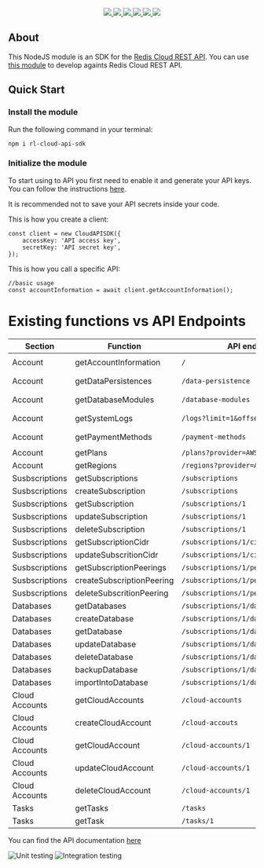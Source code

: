 <p align='center'>
  <a href='https://www.npmjs.com/package/rl-cloud-api-sdk'>
    <img src='https://img.shields.io/npm/v/rl-cloud-api-sdk/latest?style=plastic' target='_blank' />
  </a>
  <a href='https://npmjs.org/package/rl-cloud-api-sdk' style='width:25px;height:20px;'>
    <img src='https://img.shields.io/npm/dm/rl-cloud-api-sdk.svg?color=blue&style=plastic' target='_blank' />
  </a>
  <a href='https://github.com/RedisLabs/rl-cloud-api-sdk/issues' style='width:25px;height:20px;'>
    <img src='https://img.shields.io/github/issues/RedisLabs/rl-cloud-api-sdk?style=plastic' target='_blank' />
  </a>
  <a href='https://npmjs.org/package/rl-cloud-api-sdk' style='width:25px;height:20px;'>
    <img src='https://img.shields.io/bundlephobia/min/rl-cloud-api-sdk/latest?style=plastic' target='_blank' />
  </a>
  <a href='https://github.com/RedisLabs/rl-cloud-api-sdk/commits/master'>
    <img src='https://img.shields.io/github/last-commit/RedisLabs/rl-cloud-api-sdk?style=plastic' />
  </a>
  <a href='https://github.com/RedisLabs/rl-cloud-api-sdk/blob/master/LICENSE'>
    <img src='https://img.shields.io/badge/license-BSD%203%20Clause-blue.svg?style=plastic' target='_blank' />
  </a>
</p></p>

## About
This NodeJS module is an SDK for the [Redis Cloud REST API](https://docs.redislabs.com/latest/rc/api/).
You can use [this module](https://www.npmjs.com/package/rl-cloud-api-sdk) to develop againts Redis Cloud REST API.

## Quick Start

### Install the module
Run the following command in your terminal:

`npm i rl-cloud-api-sdk`

### Initialize the module
To start using to API you first need to enable it and generate your API keys. You can follow the instructions [here](https://docs.redislabs.com/latest/rc/api/how-to/create-api-keys-for-your-team/). 

It is recommended not to save your API secrets inside your code.

This is how you create a client:
```
const client = new CloudAPISDK({
    accessKey: 'API access key',
    secretKey: 'API secret key',
});
```

This is how you call a specific API:
```
//basic usage
const accountInformation = await client.getAccountInformation();
```
# Existing functions vs API Endpoints
| Section | Function              | API endpoint             | Usage                                  |
|--------------- | --------------------- | ------------------------ | -------------------------------------- |
| Account        | getAccountInformation | `/`                      | `await client.getAccountInformation()` |
| Account        | getDataPersistences   | `/data-persistence`      | `await client.getDataPersistence()`    |
| Account        | getDatabaseModules    | `/database-modules`      | `await client.getDatabasesModules()`   |
| Account        | getSystemLogs         | `/logs?limit=1&offset=3` | `await client.getSystemLogs(1, 3)`     |
| Account        | getPaymentMethods     | `/payment-methods`       | `await client.getPaymentMethods()`     |
| Account        | getPlans              | `/plans?provider=AWS`    | `await client.getPlans('AWS')`         |
| Account        | getRegions            | `/regions?provider=AWS`  | `await client.getRegions('AWS')`       |
| Susbscriptions | getSubscriptions | `/subscriptions`
| Susbscriptions | createSubscription | `/subscriptions`
| Susbscriptions | getSubscription | `/subscriptions/1`
| Susbscriptions | updateSubscription | `/subscriptions/1`
| Susbscriptions | deleteSubscription | `/subscriptions/1`
| Susbscriptions | getSubscriptionCidr | `/subscriptions/1/cidr`
| Susbscriptions | updateSubscritionCidr | `/subscriptions/1/cidr`
| Susbscriptions | getSubscriptionPeerings | `/subscriptions/1/peerings`
| Susbscriptions | createSubscriptionPeering | `/subscriptions/1/peerings`
| Susbscriptions | deleteSubscritionPeering | `/subscriptions/1/peerings/1`
| Databases      | getDatabases | `/subscriptions/1/databases`
| Databases      | createDatabase | `/subscriptions/1/databases`
| Databases      | getDatabase | `/subscriptions/1/databases/1`
| Databases      | updateDatabase | `/subscriptions/1/databases/1`
| Databases      | deleteDatabase | `/subscriptions/1/databases/1`
| Databases      | backupDatabase | `/subscriptions/1/databases/1/backup`
| Databases      | importIntoDatabase | `/subscriptions/1/databases/1/import`
| Cloud Accounts | getCloudAccounts | `/cloud-accounts`
| Cloud Accounts | createCloudAccount | `/cloud-accouts`
| Cloud Accounts | getCloudAccount | `/cloud-accounts/1`
| Cloud Accounts | updateCloudAccount | `/cloud-accounts/1`
| Cloud Accounts | deleteCloudAccount | `/cloud-accounts/1`
| Tasks          | getTasks | `/tasks`
| Tasks          | getTask | `/tasks/1`

You can find the API documentation [here](https://api.redislabs.com/v1/swagger-ui.html)

![Unit testing](https://github.com/RedisLabs/rl-cloud-api-sdk/workflows/Unit%20testing/badge.svg) ![Integration testing](https://github.com/RedisLabs/rl-cloud-api-sdk/workflows/Integration%20testing/badge.svg)

